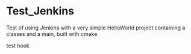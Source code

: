 Test_Jenkins
============

Test of using Jenkins with a very simple HelloWorld project containing a classes and a main, built with cmake

test hook
